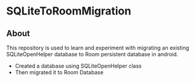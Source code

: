 # SQLiteToRoomMigration

## About
This repository is used to learn and experiment with migrating an existing SQLiteOpenHelper database to Room persistent database in android.

* Created a database using SQLiteOpenHelper class
* Then migrated it to Room Database
